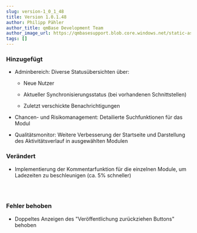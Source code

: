 ```yaml
---
slug: version-1_0_1_48
title: Version 1.0.1.48
author: Philipp Pähler
author_title: qmBase Development Team
author_image_url: https://qmbasesupport.blob.core.windows.net/static-assets/img/persons/paehler_round.png
tags: []
---
```

### Hinzugefügt

*   Adminbereich: Diverse Statusübersichten über:

    *   Neue Nutzer

    *   Aktueller Synchronisierungsstatus (bei vorhandenen Schnittstellen)

    *   Zuletzt verschickte Benachrichtigungen

*   Chancen- und Risikomanagement: Detailierte Suchfunktionen für das Modul

*   Qualitätsmonitor: Weitere Verbesserung der Startseite und Darstellung des Aktivitätsverlauf in ausgewählten Modulen

### Verändert

*   Implementierung der Kommentarfunktion für die einzelnen Module, um Ladezeiten zu beschleunigen (ca. 5% schneller)

###  

### Fehler behoben

*   Doppeltes Anzeigen des "Veröffentlichung zurückziehen Buttons" behoben